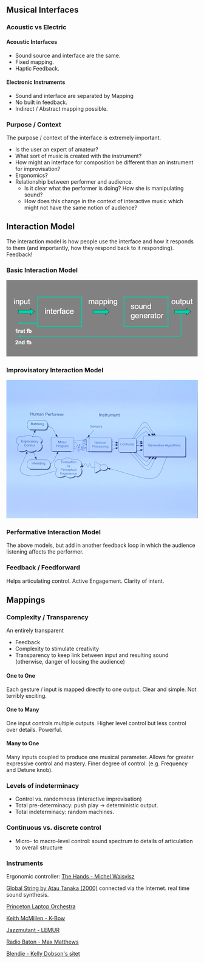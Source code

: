 ## Musical Interfaces

### Acoustic vs Electric

#### Acoustic Interfaces

* Sound source and interface are the same. 
* Fixed mapping. 
* Haptic Feedback. 

#### Electronic Instruments

* Sound and interface are separated by Mapping
* No built in feedback. 
* Indirect / Abstract mapping possible. 

### Purpose / Context

The purpose / context of the interface is extremely important. 

* Is the user an expert of amateur?
* What sort of music is created with the instrument?
* How might an interface for composition be different than an instrument for improvisation?
* Ergonomics?
* Relationship between performer and audience. 
	* Is it clear what the performer is doing? How she is manipulating sound?
	* How does this change in the context of interactive music which might not have the same notion of audience?


## Interaction Model

The interaction model is how people use the interface and how it responds to them (and importantly, how they respond back to it responding). Feedback!

### Basic Interaction Model

![Improvisatory Interaction Model](./images/wessel-improvisation.png)

### Improvisatory Interaction Model

![Basic Interaction Model](./images/washington-interfaces.png)

### Performative Interaction Model

The above models, but add in another feedback loop in which the audience listening affects the performer. 

### Feedback / Feedforward

Helps articulating control. 
Active Engagement. 
Clarity of intent.

## Mappings

### Complexity / Transparency

An entirely transparent 

* Feedback
* Complexity to stimulate creativity
* Transparency to keep link between input and resulting
sound (otherwise, danger of loosing the audience) 

#### One to One

Each gesture / input is mapped directly to one output. Clear and simple. Not terribly exciting. 

#### One to Many

One input controls multiple outputs. Higher level control but less control over details. Powerful. 

#### Many to One

Many inputs coupled to produce one musical parameter. Allows for greater expressive control and mastery. Finer degree of control. (e.g. Frequency and Detune knob). 

### Levels of indeterminacy

* Control vs. randomness (interactive improvisation)
* Total pre-determinacy: push play -> deterministic output. 
* Total indeterminacy: random machines. 

### Continuous vs. discrete control 

* Micro- to macro-level control: sound spectrum to details of
articulation to overall structure

### Instruments

Ergonomic controller: [The Hands - Michel Waisvisz](https://www.youtube.com/watch?v=U1L-mVGqug4)



[Global String by Atau Tanaka (2000)](https://vimeo.com/46800992) connected via the Internet. real time sound synthesis.

[Princeton Laptop Orchestra](https://www.youtube.com/watch?v=gOsaANAfZcw)

[Keith McMillen - K-Bow](http://www.keithmcmillen.com/products/k-bow/)

[Jazzmutant - LEMUR](https://www.youtube.com/watch?v=X_BMnwIbWJw)

[Radio Baton - Max Matthews](https://www.youtube.com/watch?v=3ZOzUVD4oLg&feature=youtu.be&t=6m16s)

[Blendie - Kelly Dobson's sitet](https://www.youtube.com/watch?v=6DDkwdPaYmk)